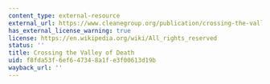 ```yaml
---
content_type: external-resource
external_url: https://www.cleanegroup.org/publication/crossing-the-valley-of-death-solutions-to-the-next-generation-clean-energy-project-financing-gap/#:~:text=Clean%20Energy%20Group%20and%20Bloomberg,energy%20project%20financing%20gap.%E2%80%9D%20Clean
has_external_license_warning: true
license: https://en.wikipedia.org/wiki/All_rights_reserved
status: ''
title: Crossing the Valley of Death
uid: f8fda53f-6ef6-4734-8a1f-e3f00613d19b
wayback_url: ''
---
```

